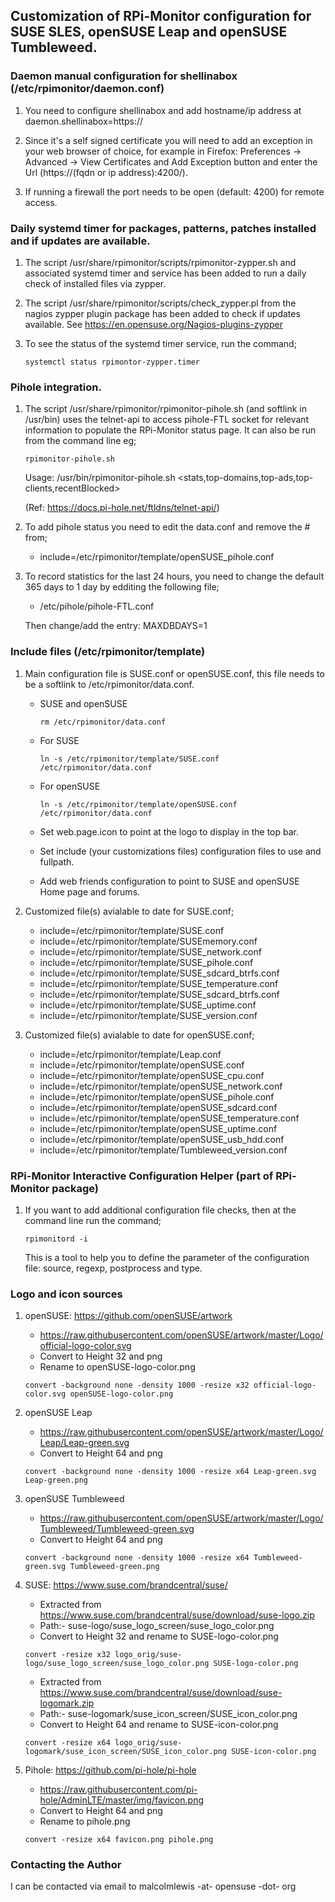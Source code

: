 ## Customization of RPi-Monitor configuration for SUSE SLES, openSUSE Leap and openSUSE Tumbleweed.

### Daemon manual configuration for shellinabox (/etc/rpimonitor/daemon.conf)

1. You need to configure shellinabox and add hostname/ip address at daemon.shellinabox=https://

2. Since it's a self signed certificate you will need to add an exception in your web browser of
   choice, for example in Firefox: Preferences -> Advanced -> View Certificates and Add Exception
   button and enter the Url (https://(fqdn or ip address):4200/).

3. If running a firewall the port needs to be open (default: 4200) for remote access.

### Daily systemd timer for packages, patterns, patches installed and if updates are available.

1. The script /usr/share/rpimonitor/scripts/rpimonitor-zypper.sh and associated systemd timer
   and service has been added to run a daily check of installed files via zypper.

2. The script /usr/share/rpimonitor/scripts/check_zypper.pl from the nagios zypper plugin package
   has been added to check if updates available. See https://en.opensuse.org/Nagios-plugins-zypper

3. To see the status of the systemd timer service, run the command;

   `systemctl status rpimontor-zypper.timer`

### Pihole integration.

1. The script /usr/share/rpimonitor/rpimonitor-pihole.sh (and softlink in /usr/bin) uses the
   telnet-api to access pihole-FTL socket for relevant information to populate the RPi-Monitor
   status page. It can also be run from the command line eg;

   `rpimonitor-pihole.sh`

   Usage: /usr/bin/rpimonitor-pihole.sh <stats,top-domains,top-ads,top-clients,recentBlocked>

   (Ref: https://docs.pi-hole.net/ftldns/telnet-api/)

2. To add pihole status you need to edit the data.conf and remove the # from;
   * include=/etc/rpimonitor/template/openSUSE_pihole.conf

3. To record statistics for the last 24 hours, you need to change the default 365 days to
   1 day by edditing the following file;

   * /etc/pihole/pihole-FTL.conf

   Then change/add the entry: MAXDBDAYS=1

### Include files (/etc/rpimonitor/template)

1. Main configuration file is SUSE.conf or openSUSE.conf, this file needs to be a softlink to
   /etc/rpimonitor/data.conf.

    * SUSE and openSUSE

      `rm /etc/rpimonitor/data.conf`

   * For SUSE

     `ln -s /etc/rpimonitor/template/SUSE.conf /etc/rpimonitor/data.conf`

   * For openSUSE

     `ln -s /etc/rpimonitor/template/openSUSE.conf /etc/rpimonitor/data.conf`

   * Set web.page.icon to point at the logo to display in the top bar.
   * Set include (your customizations files) configuration files to use and fullpath.
   * Add web friends configuration to point to SUSE and openSUSE Home page and forums.

2. Customized file(s) avialable to date for SUSE.conf;
   * include=/etc/rpimonitor/template/SUSE.conf
   * include=/etc/rpimonitor/template/SUSEmemory.conf
   * include=/etc/rpimonitor/template/SUSE_network.conf
   * include=/etc/rpimonitor/template/SUSE_pihole.conf
   * include=/etc/rpimonitor/template/SUSE_sdcard_btrfs.conf
   * include=/etc/rpimonitor/template/SUSE_temperature.conf
   * include=/etc/rpimonitor/template/SUSE_sdcard_btrfs.conf
   * include=/etc/rpimonitor/template/SUSE_uptime.conf
   * include=/etc/rpimonitor/template/SUSE_version.conf

3. Customized file(s) avialable to date for openSUSE.conf;
   * include=/etc/rpimonitor/template/Leap.conf
   * include=/etc/rpimonitor/template/openSUSE.conf
   * include=/etc/rpimonitor/template/openSUSE_cpu.conf
   * include=/etc/rpimonitor/template/openSUSE_network.conf
   * include=/etc/rpimonitor/template/openSUSE_pihole.conf
   * include=/etc/rpimonitor/template/openSUSE_sdcard.conf
   * include=/etc/rpimonitor/template/openSUSE_temperature.conf
   * include=/etc/rpimonitor/template/openSUSE_uptime.conf
   * include=/etc/rpimonitor/template/openSUSE_usb_hdd.conf
   * include=/etc/rpimonitor/template/Tumbleweed_version.conf

### RPi-Monitor Interactive Configuration Helper (part of RPi-Monitor package)

1. If you want to add additional configuration file checks, then at the command line
   run the command;

   `rpimonitord -i`

   This is a tool to help you to define the parameter of the configuration file:
   source, regexp, postprocess and type.

### Logo and icon sources

1. openSUSE: https://github.com/openSUSE/artwork
   * https://raw.githubusercontent.com/openSUSE/artwork/master/Logo/official-logo-color.svg
   * Convert to Height 32 and png
   * Rename to openSUSE-logo-color.png

   `convert -background none -density 1000 -resize x32 official-logo-color.svg openSUSE-logo-color.png`

2. openSUSE Leap
   * https://raw.githubusercontent.com/openSUSE/artwork/master/Logo/Leap/Leap-green.svg
   * Convert to Height 64 and png

   `convert -background none -density 1000 -resize x64 Leap-green.svg Leap-green.png`

3. openSUSE Tumbleweed
   * https://raw.githubusercontent.com/openSUSE/artwork/master/Logo/Tumbleweed/Tumbleweed-green.svg
   * Convert to Height 64 and png

   `convert -background none -density 1000 -resize x64 Tumbleweed-green.svg Tumbleweed-green.png`

4. SUSE: https://www.suse.com/brandcentral/suse/
   * Extracted from https://www.suse.com/brandcentral/suse/download/suse-logo.zip
   * Path:- suse-logo/suse_logo_screen/suse_logo_color.png
   * Convert to Height 32 and rename to SUSE-logo-color.png

   `convert -resize x32 logo_orig/suse-logo/suse_logo_screen/suse_logo_color.png SUSE-logo-color.png`

   * Extracted from https://www.suse.com/brandcentral/suse/download/suse-logomark.zip
   * Path:- suse-logomark/suse_icon_screen/SUSE_icon_color.png
   * Convert to Height 64 and rename to SUSE-icon-color.png

   `convert -resize x64 logo_orig/suse-logomark/suse_icon_screen/SUSE_icon_color.png SUSE-icon-color.png`

5. Pihole: https://github.com/pi-hole/pi-hole
   * https://raw.githubusercontent.com/pi-hole/AdminLTE/master/img/favicon.png
   * Convert to Height 64 and png
   * Rename to pihole.png

   `convert -resize x64 favicon.png pihole.png`

### Contacting the Author

I can be contacted via email to malcolmlewis -at- opensuse -dot- org
